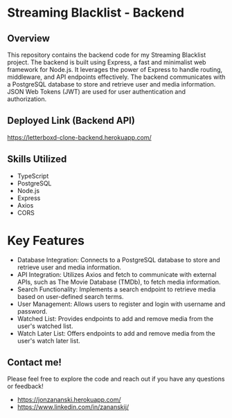 # Streaming Blacklist - Backend

## Overview

This repository contains the backend code for my Streaming Blacklist project. The backend is built using Express, a fast and minimalist web framework for Node.js. It leverages the power of Express to handle routing, middleware, and API endpoints effectively. The backend communicates with a PostgreSQL database to store and retrieve user and media information. JSON Web Tokens (JWT) are used for user authentication and authorization.

## Deployed Link (Backend API)

https://letterboxd-clone-backend.herokuapp.com/

## Skills Utilized

- TypeScript
- PostgreSQL
- Node.js
- Express
- Axios
- CORS

# Key Features

- Database Integration: Connects to a PostgreSQL database to store and retrieve user and media information.
- API Integration: Utilizes Axios and fetch to communicate with external APIs, such as The Movie Database (TMDb), to fetch media information.
- Search Functionality: Implements a search endpoint to retrieve media based on user-defined search terms.
- User Management: Allows users to register and login with username and password.
- Watched List: Provides endpoints to add and remove media from the user's watched list.
- Watch Later List: Offers endpoints to add and remove media from the user's watch later list.

## Contact me!

Please feel free to explore the code and reach out if you have any questions or feedback!

- https://jonzananski.herokuapp.com/
- https://www.linkedin.com/in/zananskij/
